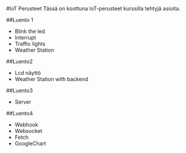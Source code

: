 #IoT Perusteet
Tässä on koottuna IoT-perusteet kurssilla tehtyjä asioita.

##Luento 1
- Blink the led
- Interrupt
- Traffic lights
- Weather Station

##Luento2
- Lcd näyttö
- Weather Station with backend

##Luento3
- Server

##Luento4
- Webhook
- Websocket
- Fetch
- GoogleChart


